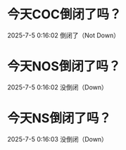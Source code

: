 # 今天COC倒闭了吗？

2025-7-5 0:16:02 倒闭了（Not Down）

# 今天NOS倒闭了吗？

2025-7-5 0:16:02 没倒闭（Down）

# 今天NS倒闭了吗？

2025-7-5 0:16:03 没倒闭（Down）

